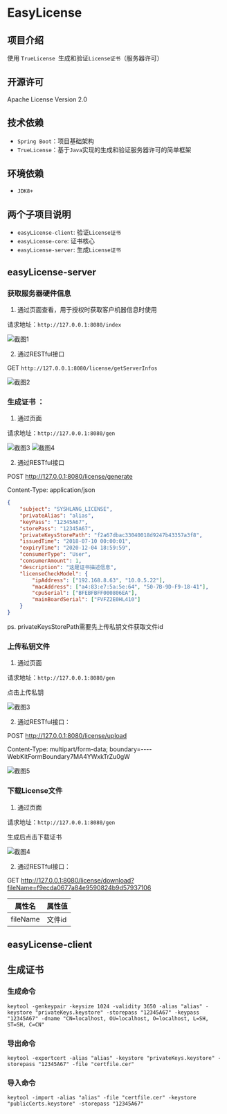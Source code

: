 # EasyLicense

## 项目介绍
使用 `TrueLicense `生成和验证`License证书`（服务器许可）

## 开源许可
Apache License Version 2.0

## 技术依赖
* `Spring Boot`：项目基础架构
* `TrueLicense`：基于`Java`实现的生成和验证服务器许可的简单框架

## 环境依赖
* `JDK8+`

## 两个子项目说明

- `easyLicense-client`: 验证`License证书`
- `easyLicense-core`: 证书核心
- `easyLicense-server`: 生成`License证书`

## easyLicense-server

### 获取服务器硬件信息

1. 通过页面查看，用于授权时获取客户机器信息时使用

请求地址：`http://127.0.0.1:8080/index`

![截图1](/screenshot/1.jpg)

2. 通过RESTful接口

GET `http://127.0.0.1:8080/license/getServerInfos`

![截图2](/screenshot/2.jpg)

### 生成证书 ：

1. 通过页面

请求地址：`http://127.0.0.1:8080/gen`

![截图3](/screenshot/3.jpg)
![截图4](/screenshot/4.jpg)

2. 通过RESTful接口

POST http://127.0.0.1:8080/license/generate 

Content-Type: application/json

```json
{
	"subject": "SYSHLANG_LICENSE",
	"privateAlias": "alias",
	"keyPass": "12345A67",
	"storePass": "12345A67",
	"privateKeysStorePath": "f2a67dbac33040018d9247b43357a3f8",
	"issuedTime": "2018-07-10 00:00:01",
	"expiryTime": "2020-12-04 18:59:59",
	"consumerType": "User",
	"consumerAmount": 1,
	"description": "这是证书描述信息",
	"licenseCheckModel": {
		"ipAddress": ["192.168.8.63", "10.0.5.22"],
		"macAddress": ["a4:83:e7:5a:5e:64", "50-7B-9D-F9-18-41"],
		"cpuSerial": ["BFEBFBFF000806EA"],
		"mainBoardSerial": ["FVFZ2E0HL410"]
	}
}
```
ps. privateKeysStorePath需要先上传私钥文件获取文件id

### 上传私钥文件

1. 通过页面

请求地址：`http://127.0.0.1:8080/gen`

点击上传私钥

![截图3](/screenshot/3.jpg)

2. 通过RESTful接口：

POST http://127.0.0.1:8080/license/upload

Content-Type: multipart/form-data; boundary=----WebKitFormBoundary7MA4YWxkTrZu0gW

![截图5](/screenshot/5.jpg)

### 下载License文件

1. 通过页面

请求地址：`http://127.0.0.1:8080/gen`

生成后点击下载证书

![截图4](/screenshot/4.jpg)

2. 通过RESTful接口：

GET http://127.0.0.1:8080/license/download?fileName=f9ecda0677a84e9590824b9d57937106

|属性名|属性值|
|  ----  | ----  |
|fileName|文件id|

## easyLicense-client

## 生成证书

### 生成命令
```shell script
keytool -genkeypair -keysize 1024 -validity 3650 -alias "alias" -keystore "privateKeys.keystore" -storepass "12345A67" -keypass "12345A67" -dname "CN=localhost, OU=localhost, O=localhost, L=SH, ST=SH, C=CN"
```

### 导出命令
```shell script
keytool -exportcert -alias "alias" -keystore "privateKeys.keystore" -storepass "12345A67" -file "certfile.cer"
```

### 导入命令
```shell script
keytool -import -alias "alias" -file "certfile.cer" -keystore "publicCerts.keystore" -storepass "12345A67"
```

